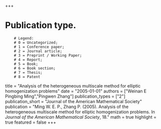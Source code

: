 +++
# Publication type.
        # Legend: 
        # 0 = Uncategorized; 
        # 1 = Conference paper; 
        # 2 = Journal article;
        # 3 = Preprint / Working Paper; 
        # 4 = Report; 
        # 5 = Book; 
        # 6 = Book section;
        # 7 = Thesis; 
        # 8 = Patent
title = "Analysis of the heterogeneous multiscale method for elliptic homogenization problems"
date = "2005-01-01"
authors = ["Weinan E Pingbing Ming","Pingwen Zhang"]
publication_types = ["2"]
publication_short = "Journal of the American Mathematical Society"
publication = "Ming W. E. P., Zhang P. (2005). Analysis of the heterogeneous multiscale method for elliptic homogenization problems. In _Journal of the American Mathematical Society_, 18."
math = true
highlight = true
featured = false
+++